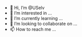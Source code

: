 - 👋 Hi, I’m @USelv
- 👀 I’m interested in ...
- 🌱 I’m currently learning ...
- 💞️ I’m looking to collaborate on ...
- 📫 How to reach me ...

<!---
USelv/USelv is a ✨ special ✨ repository because its `README.md` (this file) appears on your GitHub profile.
You can click the Preview link to take a look at your changes.
--->
